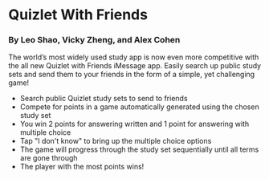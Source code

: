 # Quizlet With Friends
### By Leo Shao, Vicky Zheng, and Alex Cohen

The world’s most widely used study app is now even more competitive with the all new Quizlet with Friends iMessage app. Easily search up public study sets and send them to your friends in the form of a simple, yet challenging game!

- Search public Quizlet study sets to send to friends
- Compete for points in a game automatically generated using the chosen study set
- You win 2 points for answering written and 1 point for answering with multiple choice
- Tap "I don't know" to bring up the multiple choice options
- The game will progress through the study set sequentially until all terms are gone through
- The player with the most points wins!
